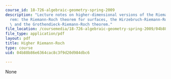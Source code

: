 ```yaml
---
course_id: 18-726-algebraic-geometry-spring-2009
description: "Lecture notes on higher-dimensional versions of the Riemann-Roch theo\xAD\
  rem: the Riemann-Roch theorem for surfaces, the Hirzebruch-Riemann-Roch theorem,\
  \ and the Grothendieck-Riemann-Roch theorem."
file_location: /coursemedia/18-726-algebraic-geometry-spring-2009/04b88b86e6364cac8c3f9d20d984dbc6_MIT18_726s09_lec26_higher_riemann_roch.pdf
file_type: application/pdf
layout: pdf
title: Higher Riemann-Roch
type: course
uid: 04b88b86e6364cac8c3f9d20d984dbc6

---
```

None